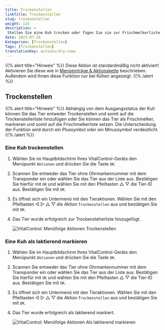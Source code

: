 ```yaml
---
title: Trockenstellen
linkTitle: Trockenstellen
slug: trockenstellen
weight: 115
description: >
 Stellen Sie eine Kuh trocken oder fügen Sie sie zur Frischmelkerliste hinzu
date: 2023-07-26
Kategorien: [Trockenstellen]
Tags: [Trockenstellen]
translationKey: actions/dry-cows
---
```

{{% alert title="Hinweis" %}}
Diese Aktion ist standardmäßig nicht aktiviert! Aktivieren Sie diese wie in [Menüeinträge & Aktionskette](/docs/aktionen/einstellungen/) beschrieben. Außerdem wird Ihnen diese Funktion nur bei Kühen angezeigt.
{{% /alert %}}

## Trockenstellen

{{% alert title="Hinweis" %}}
Abhängig von dem Ausgangsstatus der Kuh können Sie das Tier entweder Trockenstellen und somit auf die Trockenstellerliste hinzufügen oder Sie können das Tier als Frischmelker, markieren und somit auf die Frischmelkerliste setzen. Die Unterscheidung der Funktion wird durch ein Plussymbol oder ein Minussymbol verdeutlicht. 
{{% /alert %}}

### Eine Kuh trockenstellen

1. Wählen Sie im Hauptbildschirm Ihres VitalControl-Geräts den Menüpunkt `Aktionen` und drücken Sie die Taste `OK`.

2. Scannen Sie entweder das Tier ohne Ohrmarkennummer mit dem Transponder ein oder wählen Sie das Tier aus der Liste aus. Bestätigen Sie hierfür mit `OK` und wählen Sie mit den Pfeiltasten △ ▽ die Tier-ID aus. Bestätigen Sie mit `OK`.

3. Es öffnet sich ein Untermenü mit den Tieraktionen. Wählen Sie mit den Pfeiltasten ◁ ▷ △ ▽ die Aktion `Trockenstellen` aus und bestätigen Sie mit `OK`.

4. Das Tier wurde erfolgreich zur Trockensteherliste hinzugefügt.

   ![VitalControl: Menüfolge Aktionen Trockenstellen](../bilder/trockenstellen.png "Trockenstellen")

### Eine Kuh als laktierend markieren

1. Wählen Sie im Hauptbildschirm Ihres VitalControl-Geräts den Menüpunkt `Aktionen` und drücken Sie die Taste `OK`.

2. Scannen Sie entweder das Tier ohne Ohrmarkennummer mit dem Transponder ein oder wählen Sie das Tier aus der Liste aus. Bestätigen Sie hierfür mit `OK` und wählen Sie mit den Pfeiltasten △ ▽ die Tier-ID aus. Bestätigen Sie mit `OK`.

3. Es öffnet sich ein Untermenü mit den Tieraktionen. Wählen Sie mit den Pfeiltasten ◁ ▷ △ ▽ die Aktion `Trockenstellen` aus und bestätigen Sie mit `OK`.

4. Das Tier wurde erfolgreich als laktierend markiert.

   ![VitalControl: Menüfolge Aktionen Als laktierend markieren](../bilder/laktierend.png "Eine Kuh als laktierend markieren")
